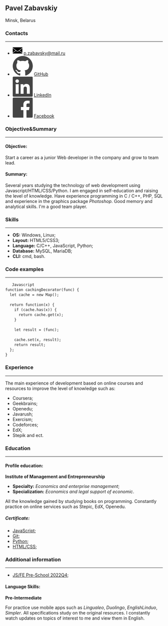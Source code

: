 ## Pavel Zabavskiy
Minsk, Belarus



### Contacts ###
---

 - ![Email](./src/cv/logo_email.png)  [p.zabavsky@mail.ru](mailto:p.zabavsky@mail.ru)
 - ![GitHub](./src/cv/social_github.svg) [GitHub](https://github.com/TikkiTakki)
 - ![LinkedIn](./src/cv/social_linkedin.svg) [LinkedIn](https://www.linkedin.com/in/павел-забавский-1b2585141)
 - ![Facebook](./src/cv/social_facebook.svg) [Facebook](https://www.facebook.com/PavelZabavskiy)



### Objective&Summary ###
---

#### Objective: ####

Start a career as a junior Web developer in the company and grow to team lead.


#### Summary: ####


Several years studying the technology of web development using Javascript/HTML/CSS/Python. I am engaged in self-education and raising the level of knowledge. Have experience programming in C / C++, PHP, SQL and experience in the graphics package *Photoshop*. Good memory and analytical skills. I'm a good team player.



### Skills ###
---


 - **OS:** Windows, Linux;
 - **Layout:** HTML5/CSS3;
 - **Language:** C/C++, JavaScript, Python;
 - **Database:** MySQL, MariaDB;
 - **CLI:** cmd, bash.


### Code examples ###
---


```
   Javascript
function cachingDecorator(func) {
  let cache = new Map();

  return function(x) {
    if (cache.has(x)) {
      return cache.get(x);
    }

    let result = (func);

    cache.set(x, result);
    return result;
  };
}
```


### Experience ###
---


The main experience of development based on online courses and resources to improve the level of knowledge such as:



 - Coursera;
 - Geekbrains;
 - Openedu;
 - Javarush;
 - Exercism;
 - Codeforces;
 - EdX;
 - Stepik and ect.

### Education ###
---


#### Profile education: ####


 **Institute of Management and Entrepreneurship**

 - **Specialty:** *Economics and enterprise management*;
 - **Specialization:** *Economics and legal support of economic*.



All the knowledge gained by studying books on programming. Constantly practice on online services such as Stepic, EdX, Openedu.

##### Сertificate: #####


  - [JavaScript](https://stepik.org/cert/84404);
  - [Git](https://stepik.org/cert/92146);
  - [Python](https://stepik.org/cert/101618);
  - [HTML/CSS](https://stepik.org/cert/106543);

### Additional information ###
---

 - [JS/FE Pre-School 2022Q4](https://app.rs.school/certificate/iyrgwmhe);


#### Language Skills: ####



**Pre-Intermediate**


For practice use mobile apps such as *Lingualeo*, *Duolingo*, *EnglishLinduo*, *Simpler*. All specifications study on the original resources. I constantly watch updates on topics of interest to me and view them in English.





